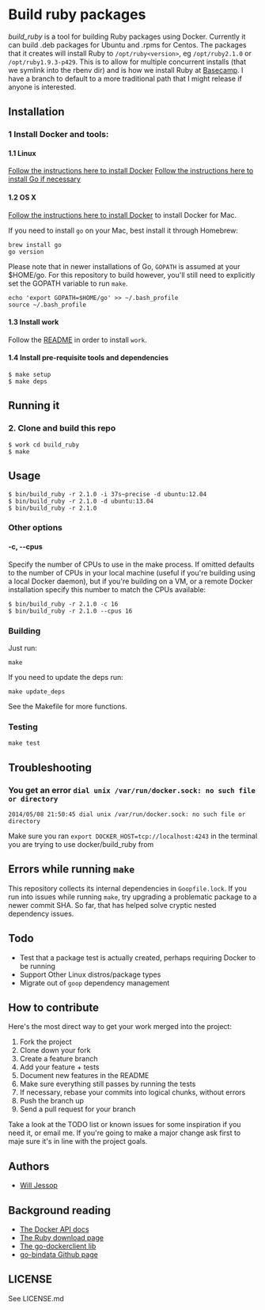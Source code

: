 # Build ruby packages

*build_ruby* is a tool for building Ruby packages using Docker. Currently it can build .deb packages for Ubuntu and .rpms for Centos. The packages that it creates will install Ruby to ````/opt/ruby<version>````, eg ````/opt/ruby2.1.0```` or ````/opt/ruby1.9.3-p429````. This is to allow for multiple concurrent installs (that we symlink into the rbenv dir) and is how we install Ruby at [Basecamp](https://basecamp.com/). I have a branch to default to a more traditional path that I might release if anyone is interested.

## Installation

### 1 Install Docker and tools:

#### 1.1 Linux

[Follow the instructions here to install Docker](http://docs.docker.io/installation/)
[Follow the instructions here to install Go if necessary](https://go.dev/doc/install)

#### 1.2 OS X

[Follow the instructions here to install Docker](https://docs.docker.com/engine/installation/mac/) to install Docker for Mac.

If you need to install `go` on your Mac, best install it through Homebrew:

```
brew install go
go version
```
Please note that in newer installations of Go, `GOPATH` is assumed at your $HOME/go. For this repository to build however, you'll still need to explicitly set the GOPATH variable to run `make`.

```
echo 'export GOPATH=$HOME/go' >> ~/.bash_profile
source ~/.bash_profile
```

#### 1.3 Install work

Follow the [README](https://github.com/basecamp/work#first-time-setup) in order to install `work`.

#### 1.4 Install pre-requisite tools and dependencies

    $ make setup
    $ make deps

## Running it

### 2. Clone and build this repo

    $ work cd build_ruby
    $ make

## Usage

    $ bin/build_ruby -r 2.1.0 -i 37s~precise -d ubuntu:12.04
    $ bin/build_ruby -r 2.1.0 -d ubuntu:13.04
    $ bin/build_ruby -r 2.1.0

### Other options

#### -c, --cpus

Specify the number of CPUs to use in the make process. If omitted defaults to the number of CPUs in your local machine (useful if you're building using a local Docker daemon), but if you're building on a VM, or a remote Docker installation specify this number to match the CPUs available:

    $ bin/build_ruby -r 2.1.0 -c 16
    $ bin/build_ruby -r 2.1.0 --cpus 16

### Building

Just run:

    make

If you need to update the deps run:

    make update_deps

See the Makefile for more functions.

### Testing

    make test

## Troubleshooting

### You get an error ````dial unix /var/run/docker.sock: no such file or directory````

    2014/05/08 21:50:45 dial unix /var/run/docker.sock: no such file or directory

Make sure you ran ````export DOCKER_HOST=tcp://localhost:4243```` in the terminal you are trying to use docker/build_ruby from

## Errors while running `make`

This repository collects its internal dependencies in `Goopfile.lock`. If you run into issues while running `make`, try upgrading a problematic package to a newer commit SHA. So far, that has helped solve cryptic nested dependency issues.

## Todo

* Test that a package test is actually created, perhaps requiring Docker to be running
* Support Other Linux distros/package types
* Migrate out of `goop` dependency management

## How to contribute

Here's the most direct way to get your work merged into the project:

1. Fork the project
2. Clone down your fork
3. Create a feature branch
4. Add your feature + tests
5. Document new features in the README
6. Make sure everything still passes by running the tests
7. If necessary, rebase your commits into logical chunks, without errors
8. Push the branch up
9. Send a pull request for your branch

Take a look at the TODO list or known issues for some inspiration if you need it, or email me. If you're going to make a major change ask first to maje sure it's in line with the project goals.

## Authors

* [Will Jessop](mailto:will@willj.net)

## Background reading

* [The Docker API docs](http://docs.docker.io/reference/api/docker_remote_api_v1.10/)
* [The Ruby download page](http://docs.docker.io/reference/api/docker_remote_api_v1.10/)
* [The go-dockerclient lib](https://github.com/fsouza/go-dockerclient)
* [go-bindata Github page](https://github.com/kevinburke/go-bindata)

## LICENSE

See LICENSE.md
